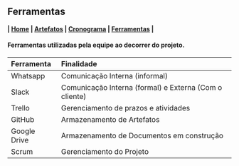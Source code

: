 ## Ferramentas

**| [Home](https://github.com/jussararodrigues/4-periodo/blob/master/README.md) | 
[Artefatos](https://github.com/jussararodrigues/4-periodo/blob/master/pages/Artefatos.md) | 
[Cronograma](https://github.com/jussararodrigues/4-periodo/blob/master/pages/Cronograma.md) |
[Ferramentas](https://github.com/jussararodrigues/4-periodo/blob/master/pages/Ferramentas.md) |**

#### Ferramentas utilizadas pela equipe ao decorrer do projeto.

| Ferramenta   | Finalidade                                             |
|:-------------|:-------------------------------------------------------|
| Whatsapp     | Comunicação Interna (informal)                         |
| Slack        | Comunicação Interna (formal) e Externa (Com o cliente) |
| Trello       | Gerenciamento de prazos e atividades                   |
| GitHub       | Armazenamento de Artefatos                             |
| Google Drive | Armazenamento de Documentos em construção              | 
| Scrum        | Gerenciamento do Projeto                               |
